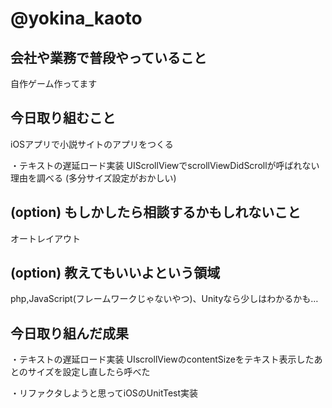 # @yokina_kaoto

## 会社や業務で普段やっていること
自作ゲーム作ってます

## 今日取り組むこと
iOSアプリで小説サイトのアプリをつくる

・テキストの遅延ロード実装
UIScrollViewでscrollViewDidScrollが呼ばれない理由を調べる
(多分サイズ設定がおかしい)

## (option) もしかしたら相談するかもしれないこと
オートレイアウト

## (option) 教えてもいいよという領域
php,JavaScript(フレームワークじゃないやつ)、Unityなら少しはわかるかも…

## 今日取り組んだ成果
・テキストの遅延ロード実装
UIscrollViewのcontentSizeをテキスト表示したあとのサイズを設定し直したら呼べた

・リファクタしようと思ってiOSのUnitTest実装

